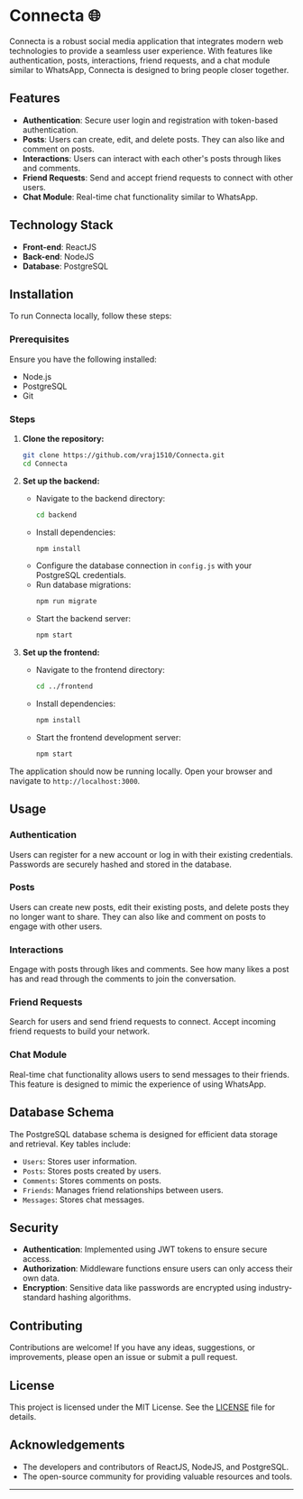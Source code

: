 # Connecta 🌐

Connecta is a robust social media application that integrates modern web technologies to provide a seamless user experience. With features like authentication, posts, interactions, friend requests, and a chat module similar to WhatsApp, Connecta is designed to bring people closer together.

## Features

- **Authentication**: Secure user login and registration with token-based authentication.
- **Posts**: Users can create, edit, and delete posts. They can also like and comment on posts.
- **Interactions**: Users can interact with each other's posts through likes and comments.
- **Friend Requests**: Send and accept friend requests to connect with other users.
- **Chat Module**: Real-time chat functionality similar to WhatsApp.

## Technology Stack

- **Front-end**: ReactJS
- **Back-end**: NodeJS
- **Database**: PostgreSQL

## Installation

To run Connecta locally, follow these steps:

### Prerequisites

Ensure you have the following installed:
- Node.js
- PostgreSQL
- Git

### Steps

1. **Clone the repository:**
   ```bash
   git clone https://github.com/vraj1510/Connecta.git
   cd Connecta


2. **Set up the backend:**
   - Navigate to the backend directory:
     ```bash
     cd backend
     ```
   - Install dependencies:
     ```bash
     npm install
     ```
   - Configure the database connection in `config.js` with your PostgreSQL credentials.
   - Run database migrations:
     ```bash
     npm run migrate
     ```
   - Start the backend server:
     ```bash
     npm start
     ```

3. **Set up the frontend:**
   - Navigate to the frontend directory:
     ```bash
     cd ../frontend
     ```
   - Install dependencies:
     ```bash
     npm install
     ```
   - Start the frontend development server:
     ```bash
     npm start
     ```

The application should now be running locally. Open your browser and navigate to `http://localhost:3000`.

## Usage

### Authentication

Users can register for a new account or log in with their existing credentials. Passwords are securely hashed and stored in the database.

### Posts

Users can create new posts, edit their existing posts, and delete posts they no longer want to share. They can also like and comment on posts to engage with other users.

### Interactions

Engage with posts through likes and comments. See how many likes a post has and read through the comments to join the conversation.

### Friend Requests

Search for users and send friend requests to connect. Accept incoming friend requests to build your network.

### Chat Module

Real-time chat functionality allows users to send messages to their friends. This feature is designed to mimic the experience of using WhatsApp.

## Database Schema

The PostgreSQL database schema is designed for efficient data storage and retrieval. Key tables include:
- `Users`: Stores user information.
- `Posts`: Stores posts created by users.
- `Comments`: Stores comments on posts.
- `Friends`: Manages friend relationships between users.
- `Messages`: Stores chat messages.

## Security

- **Authentication**: Implemented using JWT tokens to ensure secure access.
- **Authorization**: Middleware functions ensure users can only access their own data.
- **Encryption**: Sensitive data like passwords are encrypted using industry-standard hashing algorithms.

## Contributing

Contributions are welcome! If you have any ideas, suggestions, or improvements, please open an issue or submit a pull request.

## License

This project is licensed under the MIT License. See the [LICENSE](LICENSE) file for details.

## Acknowledgements

- The developers and contributors of ReactJS, NodeJS, and PostgreSQL.
- The open-source community for providing valuable resources and tools.

---
